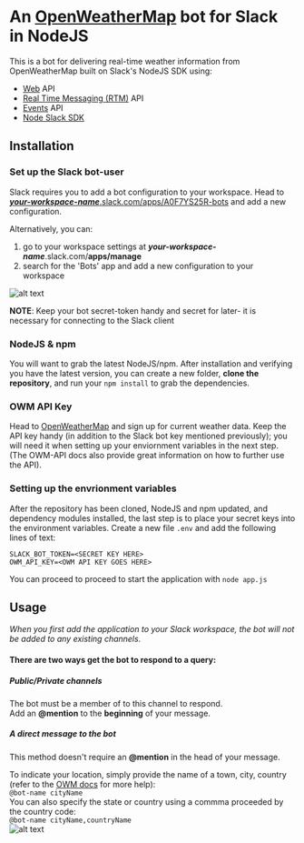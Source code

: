 # An [OpenWeatherMap](https://openweathermap.org/api) bot for Slack in NodeJS 
This is a bot for delivering real-time weather information from OpenWeatherMap built on Slack's NodeJS SDK using:
- [Web](https://api.slack.com/web) API
- [Real Time Messaging (RTM)](https://api.slack.com/rtm) API
- [Events](https://api.slack.com/events-api) API
- [Node Slack SDK](https://github.com/slackapi/node-slack-sdk)

## Installation
### Set up the Slack bot-user
Slack requires you to add a bot configuration to your workspace. Head to
[**_your-workspace-name_**.slack.com/apps/A0F7YS25R-bots](https://slack.com/apps/A0F7YS25R-bots)
and add a new configuration.

Alternatively, you can:
1. go to your workspace settings at **_your-workspace-name_**.slack.com/**apps/manage**
2. search for the 'Bots' app and add a new configuration to your workspace

![alt text](https://i.imgur.com/QuwB4M1.gif "Search and add")

**NOTE**: Keep your bot secret-token handy and secret for later- it is necessary for connecting to the Slack client

### NodeJS & npm
You will want to grab the latest NodeJS/npm.
After installation and verifying you have the latest version, you can create a new folder, **clone the repository**, and run your `npm install` to grab the dependencies.

### OWM API Key
Head to [OpenWeatherMap](https://openweathermap.org/appid) and sign up for current weather data.
Keep the API key handy (in addition to the Slack bot key mentioned previously); you will need it when setting up your enviornment variables in the next step.
(The OWM-API docs also provide great information on how to further use the API).

### Setting up the envrionment variables
After the repository has been cloned, NodeJS and npm updated, and dependency modules installed, the last step is to place your secret keys into the environment variables.
Create a new file `.env` and add the following lines of text:
```
SLACK_BOT_TOKEN=<SECRET KEY HERE>
OWM_API_KEY=<OWM API KEY GOES HERE>
```

You can proceed to proceed to start the application with `node app.js`

## Usage
*When you first add the application to your Slack workspace, the bot will not be added to any existing channels.*  
#### There are two ways get the bot to respond to a query:
##### Public/Private channels 
The bot must be a member of to this channel to respond.  
Add an **@mention** to the **beginning** of your message.
##### A direct message to the bot
This method doesn't require an **@mention** in the head of your message.  

To indicate your location, simply provide the name of a town, city, country (refer to the [OWM docs](https://openweathermap.org/current#one) for more help):  
`@bot-name cityName`  
You can also specify the state or country using a commma proceeded by the country code:  
`@bot-name cityName,countryName`  
![alt text](https://i.imgur.com/yGmf8da.gif "Making a query")




